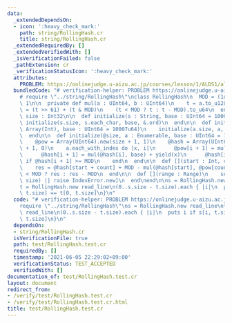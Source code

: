 ```yaml
---
data:
  _extendedDependsOn:
  - icon: ':heavy_check_mark:'
    path: string/RollingHash.cr
    title: string/RollingHash.cr
  _extendedRequiredBy: []
  _extendedVerifiedWith: []
  _isVerificationFailed: false
  _pathExtension: cr
  _verificationStatusIcon: ':heavy_check_mark:'
  attributes:
    PROBLEM: https://onlinejudge.u-aizu.ac.jp/courses/lesson/1/ALDS1/all/ALDS1_14_B
  bundledCode: "# verification-helper: PROBLEM https://onlinejudge.u-aizu.ac.jp/courses/lesson/1/ALDS1/all/ALDS1_14_B\n\
    # require \"../string/RollingHash\"\nclass RollingHash\n  MOD = (1u64 << 61) -\
    \ 1\n\n  private def mul(a : UInt64, b : UInt64)\n    t = a.to_u128 * b\n    t\
    \ = (t >> 61) + (t & MOD)\n    (t < MOD ? t : t - MOD).to_u64\n  end\n\n  getter\
    \ size : Int32\n\n  def initialize(s : String, base : UInt64 = 10007u64)\n   \
    \ initialize(s.size, s.each_char, base, &.ord)\n  end\n\n  def initialize(a :\
    \ Array(Int), base : UInt64 = 10007u64)\n    initialize(a.size, a, base, &.itself)\n\
    \  end\n\n  def initialize(@size, a : Enumerable, base : UInt64 = 10007u64, &)\n\
    \    @pow = Array(UInt64).new(size + 1, 1)\n    @hash = Array(UInt64).new(size\
    \ + 1, 0)\n    a.each_with_index do |x, i|\n      @pow[i + 1] = mul(@pow[i], base)\n\
    \      @hash[i + 1] = mul(@hash[i], base) + yield(x)\n      @hash[i + 1] -= MOD\
    \ if @hash[i + 1] >= MOD\n    end\n  end\n\n  def [](start : Int, count : Int)\n\
    \    res = @hash[start + count] + MOD - mul(@hash[start], @pow[count])\n    res\
    \ < MOD ? res : res - MOD\n  end\n\n  def [](range : Range)\n    self[*Indexable.range_to_index_and_count(range,\
    \ size) || raise IndexError.new]\n  end\nend\n\ns = RollingHash.new read_line\n\
    t = RollingHash.new read_line\n(0..s.size - t.size).each { |i|\n  puts i if s[i,\
    \ t.size] == t[0, t.size]\n}\n"
  code: "# verification-helper: PROBLEM https://onlinejudge.u-aizu.ac.jp/courses/lesson/1/ALDS1/all/ALDS1_14_B\n\
    require \"../string/RollingHash\"\ns = RollingHash.new read_line\nt = RollingHash.new\
    \ read_line\n(0..s.size - t.size).each { |i|\n  puts i if s[i, t.size] == t[0,\
    \ t.size]\n}\n"
  dependsOn:
  - string/RollingHash.cr
  isVerificationFile: true
  path: test/RollingHash.test.cr
  requiredBy: []
  timestamp: '2021-06-05 22:29:02+09:00'
  verificationStatus: TEST_ACCEPTED
  verifiedWith: []
documentation_of: test/RollingHash.test.cr
layout: document
redirect_from:
- /verify/test/RollingHash.test.cr
- /verify/test/RollingHash.test.cr.html
title: test/RollingHash.test.cr
---
```

